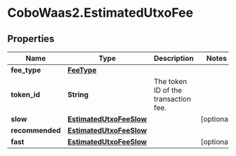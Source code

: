 # CoboWaas2.EstimatedUtxoFee

## Properties

Name | Type | Description | Notes
------------ | ------------- | ------------- | -------------
**fee_type** | [**FeeType**](FeeType.md) |  | 
**token_id** | **String** | The token ID of the transaction fee. | 
**slow** | [**EstimatedUtxoFeeSlow**](EstimatedUtxoFeeSlow.md) |  | [optional] 
**recommended** | [**EstimatedUtxoFeeSlow**](EstimatedUtxoFeeSlow.md) |  | 
**fast** | [**EstimatedUtxoFeeSlow**](EstimatedUtxoFeeSlow.md) |  | [optional] 


